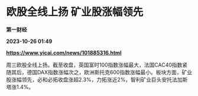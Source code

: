 # 欧股全线上扬 矿业股涨幅领先
**第一财经**

**2023-10-26 01:49**

**https://www.yicai.com/news/101885316.html**

周三欧股全线上扬。截至收盘，英国富时100指数涨幅最大，法国CAC40指数紧随其后，德国DAX指数涨幅次之，欧洲斯托克600指数涨幅最小。板块方面，矿业股涨幅领先，必和必拓收盘涨超2.3%，力拓涨近2%，智利矿业巨头安托法加斯塔涨1.4%。